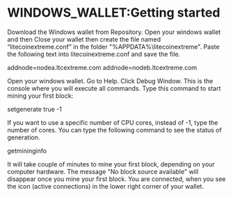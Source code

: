# WINDOWS_WALLET:Getting started

Download the Windows wallet from Repository. Open your windows wallet and then Close your wallet then create the file named “litecoinextreme.conf” in the folder "%APPDATA%\litecoinextreme\". 
Paste the following text into litecoinextreme.conf and save the file.

addnode=nodea.ltcextreme.com
addnode=nodeb.ltcextreme.com

Open your windows wallet. Go to Help. Click Debug Window. 
This is the console where you will execute all commands.
Type this command to start mining your first block:

setgenerate true -1

If you want to use a specific number of CPU cores, instead of -1, type the number of cores.
You can type the following command to see the status of generation.

getmininginfo

It will take couple of minutes to mine your first block, depending on your computer hardware.
The message "No block source available" will disappear once you mine your first block. You are connected, when you see the icon (active connections) in the lower right corner of your wallet.

